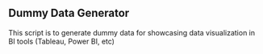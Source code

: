 ## Dummy Data Generator

This script is to generate dummy data for showcasing data visualization in BI tools (Tableau, Power BI, etc)
